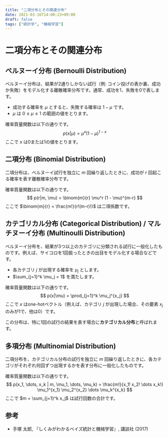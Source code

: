 ```yaml
---
title: "二項分布とその関連分布"
date: 2021-03-16T14:00:23+09:00
draft: false
tags: ["統計学", "機械学習"] 
---
```

<!--more-->
# 二項分布とその関連分布

## ベルヌーイ分布 (Bernoulli Distribution)

ベルヌーイ分布は、結果が2通りしかない試行（例: コイン投げの表か裏、成功か失敗）をモデル化する離散確率分布です。通常、成功を1、失敗を0で表します。

-   成功する確率を $\mu$ とすると、失敗する確率は $1 - \mu$ です。
-   $\mu$ は $0 \le \mu \le 1$ の範囲の値をとります。

確率質量関数は以下の通りです。
$$ p(x|\mu) = \mu^x (1 - \mu)^{1-x} $$
ここで $x$ は0または1の値をとります。

## 二項分布 (Binomial Distribution)

二項分布は、ベルヌーイ試行を独立に $m$ 回繰り返したときに、成功が $r$ 回起こる確率を表す離散確率分布です。

確率質量関数は以下の通りです。
$$ p(r|m, \mu) = \binom{m}{r} \mu^r (1 - \mu)^{m-r} $$
ここで $\binom{m}{r} = \frac{m!}{r!(m-r)!}$ は二項係数です。

## カテゴリカル分布 (Categorical Distribution) / マルチヌーイ分布 (Multinoulli Distribution)

ベルヌーイ分布を、結果が3つ以上のカテゴリに分類される試行に一般化したものです。例えば、サイコロを1回振ったときの出目をモデル化する場合などです。

-   各カテゴリ $j$ が出現する確率を $\mu_j$ とします。
-   $\sum_{j=1}^k \mu_j = 1$ を満たします。

確率質量関数は以下の通りです。
$$ p(x|\mu) = \prod_{j=1}^k \mu_j^{x_j} $$
ここで $x$ はone-hotベクトル（例えば、カテゴリ $j$ が出現した場合、その要素 $x_j$ のみが1で、他は0）です。

この分布は、特に1回の試行の結果を表す場合に**カテゴリカル分布**と呼ばれます。

## 多項分布 (Multinomial Distribution)

二項分布を、カテゴリカル分布の試行を独立に $m$ 回繰り返したときに、各カテゴリがそれぞれ何回ずつ出現するかを表す分布に一般化したものです。

確率質量関数は以下の通りです。
$$ p(x_1, \dots, x_k | m, \mu_1, \dots, \mu_k) = \frac{m!}{x_1! x_2! \dots x_k!} \mu_1^{x_1} \mu_2^{x_2} \dots \mu_k^{x_k} $$
ここで $m = \sum_{j=1}^k x_j$ は試行回数の合計です。

## 参考
-   手塚 太郎, 『しくみがわかるベイズ統計と機械学習』, 講談社 (2017)